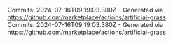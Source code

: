 Commits: 2024-07-16T09:19:03.380Z - Generated via https://github.com/marketplace/actions/artificial-grass
<br>
Commits: 2024-07-16T09:19:03.380Z - Generated via https://github.com/marketplace/actions/artificial-grass
<br>
